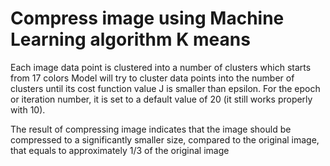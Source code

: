 # Compress image using Machine Learning algorithm K means 
Each image data point is clustered into a number of clusters which starts from 17 colors 
Model will try to cluster data points into the number of clusters until its cost function value J is smaller than epsilon.
For the epoch or iteration number, it is set to a default value of 20 (it still works properly with 10).

The result of compressing image indicates that the image should be compressed to a significantly smaller size, compared to the original image, that equals to approximately 1/3 of the original image